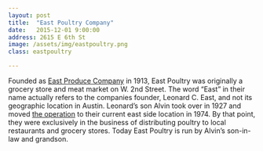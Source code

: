 ```yaml
---
layout: post
title:  "East Poultry Company"
date:   2015-12-01 9:00:00
address: 2615 E 6th St
image: /assets/img/eastpoultry.png
class: eastpoultry

---
```

Founded as [East Produce Company](http://www.lib.utexas.edu/taro/aushc/00211/ahc-00211.html) in 1913, East Poultry was originally a grocery store and meat market on W. 2nd Street. The word “East” in their name actually refers to the companies founder, Leonard C. East, and not its geographic location in Austin. Leonard’s son Alvin took over in 1927 and moved [the operation](http://texashistory.unt.edu/ark:/67531/metapth62965/m1/1/?q=east%20poultry) to their current east side location in 1974. By that point, they were exclusively in the business of distributing poultry to local restaurants and grocery stores. Today East Poultry is run by Alvin’s son-in-law and grandson.
